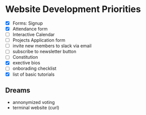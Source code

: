 # Website Development Priorities

- [x] Forms: Signup
- [x] Attendance form
- [ ] Interactive Calendar
- [ ] Projects Application form
- [ ] invite new members to slack via email
- [ ] subscribe to newsletter button
- [ ] Constitution
- [x] exective bios
- [ ] onborading checklist
- [x] list of basic tutorials

## Dreams
 
- annonymized voting
- terminal website (curl)
